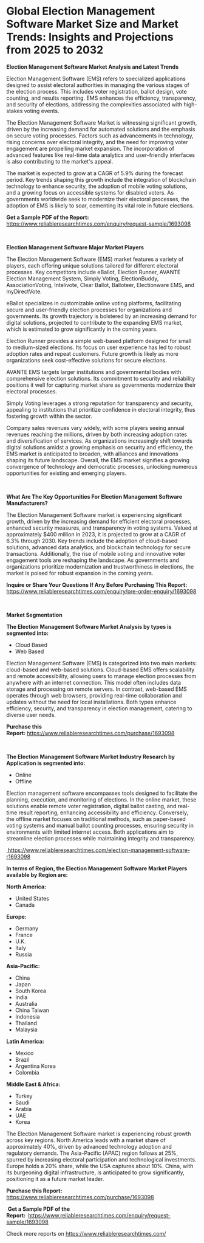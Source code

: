 <p><h1>Global Election Management Software Market Size and Market Trends: Insights and Projections from 2025 to 2032</h1></p><p><strong>Election Management Software Market Analysis and Latest Trends</strong></p>
<p><p>Election Management Software (EMS) refers to specialized applications designed to assist electoral authorities in managing the various stages of the election process. This includes voter registration, ballot design, vote counting, and results reporting. EMS enhances the efficiency, transparency, and security of elections, addressing the complexities associated with high-stakes voting events.</p><p>The Election Management Software Market is witnessing significant growth, driven by the increasing demand for automated solutions and the emphasis on secure voting processes. Factors such as advancements in technology, rising concerns over electoral integrity, and the need for improving voter engagement are propelling market expansion. The incorporation of advanced features like real-time data analytics and user-friendly interfaces is also contributing to the market's appeal.</p><p>The market is expected to grow at a CAGR of 5.9% during the forecast period. Key trends shaping this growth include the integration of blockchain technology to enhance security, the adoption of mobile voting solutions, and a growing focus on accessible systems for disabled voters. As governments worldwide seek to modernize their electoral processes, the adoption of EMS is likely to soar, cementing its vital role in future elections.</p></p>
<p><strong>Get a Sample PDF of the Report:&nbsp;</strong> <a href="https://www.reliableresearchtimes.com/enquiry/request-sample/1693098?utm_campaign=2233&utm_medium=2&utm_source=Github&utm_content=ia&utm_term=27032025&utm_id=election-management-software">https://www.reliableresearchtimes.com/enquiry/request-sample/1693098</a></p>
<p>&nbsp;</p>
<p><strong>Election Management Software Major Market Players</strong></p>
<p><p>The Election Management Software (EMS) market features a variety of players, each offering unique solutions tailored for different electoral processes. Key competitors include eBallot, Election Runner, AVANTE Election Management System, Simply Voting, ElectionBuddy, AssociationVoting, Intelivote, Clear Ballot, Balloteer, Electionware EMS, and myDirectVote.</p><p>eBallot specializes in customizable online voting platforms, facilitating secure and user-friendly election processes for organizations and governments. Its growth trajectory is bolstered by an increasing demand for digital solutions, projected to contribute to the expanding EMS market, which is estimated to grow significantly in the coming years.</p><p>Election Runner provides a simple web-based platform designed for small to medium-sized elections. Its focus on user experience has led to robust adoption rates and repeat customers. Future growth is likely as more organizations seek cost-effective solutions for secure elections.</p><p>AVANTE EMS targets larger institutions and governmental bodies with comprehensive election solutions. Its commitment to security and reliability positions it well for capturing market share as governments modernize their electoral processes. </p><p>Simply Voting leverages a strong reputation for transparency and security, appealing to institutions that prioritize confidence in electoral integrity, thus fostering growth within the sector.</p><p>Company sales revenues vary widely, with some players seeing annual revenues reaching the millions, driven by both increasing adoption rates and diversification of services. As organizations increasingly shift towards digital solutions amidst a growing emphasis on security and efficiency, the EMS market is anticipated to broaden, with alliances and innovations shaping its future landscape. Overall, the EMS market signifies a growing convergence of technology and democratic processes, unlocking numerous opportunities for existing and emerging players.</p></p>
<p>&nbsp;</p>
<p><strong>What Are The Key Opportunities For Election Management Software Manufacturers?</strong></p>
<p><p>The Election Management Software market is experiencing significant growth, driven by the increasing demand for efficient electoral processes, enhanced security measures, and transparency in voting systems. Valued at approximately $400 million in 2023, it is projected to grow at a CAGR of 6.3% through 2030. Key trends include the adoption of cloud-based solutions, advanced data analytics, and blockchain technology for secure transactions. Additionally, the rise of mobile voting and innovative voter engagement tools are reshaping the landscape. As governments and organizations prioritize modernization and trustworthiness in elections, the market is poised for robust expansion in the coming years.</p></p>
<p><strong>Inquire or Share Your Questions If Any Before Purchasing This Report:</strong> <a href="https://www.reliableresearchtimes.com/enquiry/pre-order-enquiry/1693098?utm_campaign=2233&utm_medium=2&utm_source=Github&utm_content=ia&utm_term=27032025&utm_id=election-management-software">https://www.reliableresearchtimes.com/enquiry/pre-order-enquiry/1693098</a></p>
<p>&nbsp;</p>
<p><strong>Market Segmentation</strong></p>
<p><strong>The Election Management Software Market Analysis by types is segmented into:</strong></p>
<p><ul><li>Cloud Based</li><li>Web Based</li></ul></p>
<p><p>Election Management Software (EMS) is categorized into two main markets: cloud-based and web-based solutions. Cloud-based EMS offers scalability and remote accessibility, allowing users to manage election processes from anywhere with an internet connection. This model often includes data storage and processing on remote servers. In contrast, web-based EMS operates through web browsers, providing real-time collaboration and updates without the need for local installations. Both types enhance efficiency, security, and transparency in election management, catering to diverse user needs.</p></p>
<p><strong>Purchase this Report:&nbsp;</strong><a href="https://www.reliableresearchtimes.com/purchase/1693098?utm_campaign=2233&utm_medium=2&utm_source=Github&utm_content=ia&utm_term=27032025&utm_id=election-management-software">https://www.reliableresearchtimes.com/purchase/1693098</a></p>
<p>&nbsp;</p>
<p><strong>The Election Management Software Market Industry Research by Application is segmented into:</strong></p>
<p><ul><li>Online</li><li>Offline</li></ul></p>
<p><p>Election management software encompasses tools designed to facilitate the planning, execution, and monitoring of elections. In the online market, these solutions enable remote voter registration, digital ballot casting, and real-time result reporting, enhancing accessibility and efficiency. Conversely, the offline market focuses on traditional methods, such as paper-based voting systems and manual ballot counting processes, ensuring security in environments with limited internet access. Both applications aim to streamline election processes while maintaining integrity and transparency.</p></p>
<p><a href="https://www.reliableresearchtimes.com/election-management-software-r1693098?utm_campaign=2233&utm_medium=2&utm_source=Github&utm_content=ia&utm_term=27032025&utm_id=election-management-software">&nbsp;https://www.reliableresearchtimes.com/election-management-software-r1693098</a></p>
<p><strong>In terms of Region, the Election Management Software Market Players available by Region are:</strong></p>
<p>
    <p> <strong> North America: </strong>
        <ul>
            <li>United States</li>
            <li>Canada</li>
        </ul>
        </p> 
    <p> <strong> Europe: </strong>
        <ul>
            <li>Germany</li>
            <li>France</li>
            <li>U.K.</li>
            <li>Italy</li>
            <li>Russia</li>
        </ul>
        </p> 
    <p> <strong> Asia-Pacific: </strong>
        <ul>
            <li>China</li>
            <li>Japan</li>
            <li>South Korea</li>
            <li>India</li>
            <li>Australia</li>
            <li>China Taiwan</li>
            <li>Indonesia</li>
            <li>Thailand</li>
            <li>Malaysia</li>
        </ul>
        </p> 
    <p> <strong> Latin America: </strong>
        <ul>
            <li>Mexico</li>
            <li>Brazil</li>
            <li>Argentina Korea</li>
            <li>Colombia</li>
        </ul>
        </p> 
    <p> <strong> Middle East & Africa: </strong>
        <ul>
            <li>Turkey</li>
            <li>Saudi</li>
            <li>Arabia</li>
            <li>UAE</li>
            <li>Korea</li>
        </ul>
    </p>
    </p>
<p><p>The Election Management Software market is experiencing robust growth across key regions. North America leads with a market share of approximately 40%, driven by advanced technology adoption and regulatory demands. The Asia-Pacific (APAC) region follows at 25%, spurred by increasing electoral participation and technological investments. Europe holds a 20% share, while the USA captures about 10%. China, with its burgeoning digital infrastructure, is anticipated to grow significantly, positioning it as a future market leader.</p></p>
<p><strong>Purchase this Report: </strong><a href="https://www.reliableresearchtimes.com/purchase/1693098?utm_campaign=2233&utm_medium=2&utm_source=Github&utm_content=ia&utm_term=27032025&utm_id=election-management-software">https://www.reliableresearchtimes.com/purchase/1693098</a></p>
<p>&nbsp;<strong>Get a Sample PDF of the Report:&nbsp;&nbsp;</strong><a href="https://www.reliableresearchtimes.com/enquiry/request-sample/1693098?utm_campaign=2233&utm_medium=2&utm_source=Github&utm_content=ia&utm_term=27032025&utm_id=election-management-software">https://www.reliableresearchtimes.com/enquiry/request-sample/1693098</a></p>
<p><strong></strong></p>
<p>Check more reports on <a href="https://www.reliableresearchtimes.com/?utm_campaign=2233&utm_medium=2&utm_source=Github&utm_content=ia&utm_term=27032025&utm_id=election-management-software">https://www.reliableresearchtimes.com/</a></p>